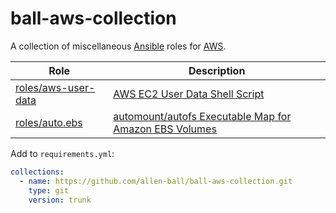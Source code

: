 ball-aws-collection
===================

A collection of miscellaneous [Ansible] roles for [AWS].

| Role                                       | Description                                              |
|--------------------------------------------|----------------------------------------------------------|
| [roles/aws-user-data](roles/aws-user-data) | [AWS EC2 User Data Shell Script]                         |
| [roles/auto.ebs](roles/auto.ebs)           | [automount/autofs Executable Map for Amazon EBS Volumes] |

Add to `requirements.yml`:

```yml
collections:
  - name: https://github.com/allen-ball/ball-aws-collection.git
    type: git
    version: trunk
```


[Ansible]: https://www.ansible.com/
[AWS]: https://aws.amazon.com/

[AWS EC2 User Data Shell Script]: https://blog.hcf.dev/article/2018-08-22-aws-user-data-script
[automount/autofs Executable Map for Amazon EBS Volumes]: https://blog.hcf.dev/article/2018-08-20-auto-ebs-map
